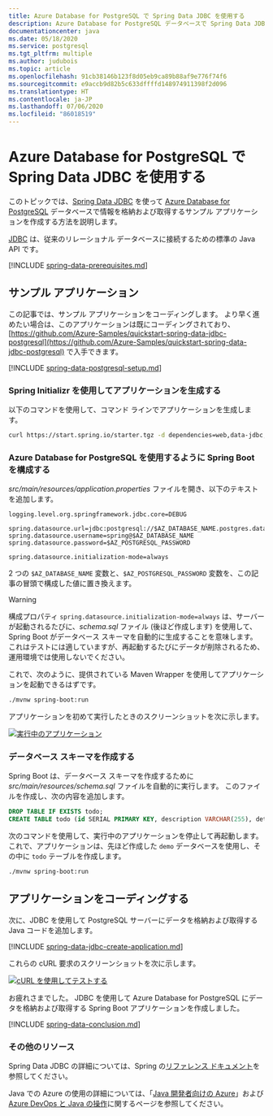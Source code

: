 ```yaml
---
title: Azure Database for PostgreSQL で Spring Data JDBC を使用する
description: Azure Database for PostgreSQL データベースで Spring Data JDBC を使用する方法を説明します。
documentationcenter: java
ms.date: 05/18/2020
ms.service: postgresql
ms.tgt_pltfrm: multiple
ms.author: judubois
ms.topic: article
ms.openlocfilehash: 91cb38146b123f8d05eb9ca89b88af9e776f74f6
ms.sourcegitcommit: e9accb9d82b5c633dffffd148974911398f2d096
ms.translationtype: HT
ms.contentlocale: ja-JP
ms.lasthandoff: 07/06/2020
ms.locfileid: "86018519"
---
```

# <a name="use-spring-data-jdbc-with-azure-database-for-postgresql"></a>Azure Database for PostgreSQL で Spring Data JDBC を使用する

このトピックでは、[Spring Data JDBC](https://spring.io/projects/spring-data-jdbc) を使って [Azure Database for PostgreSQL](/azure/postgresql/) データベースで情報を格納および取得するサンプル アプリケーションを作成する方法を説明します。

[JDBC](https://en.wikipedia.org/wiki/Java_Database_Connectivity) は、従来のリレーショナル データベースに接続するための標準の Java API です。

[!INCLUDE [spring-data-prerequisites.md](includes/spring-data-prerequisites.md)]

## <a name="sample-application"></a>サンプル アプリケーション

この記事では、サンプル アプリケーションをコーディングします。 より早く進めたい場合は、このアプリケーションは既にコーディングされており、[https://github.com/Azure-Samples/quickstart-spring-data-jdbc-postgresql](https://github.com/Azure-Samples/quickstart-spring-data-jdbc-postgresql) で入手できます。

[!INCLUDE [spring-data-postgresql-setup.md](includes/spring-data-postgresql-setup.md)]

### <a name="generate-the-application-by-using-spring-initializr"></a>Spring Initializr を使用してアプリケーションを生成する

以下のコマンドを使用して、コマンド ラインでアプリケーションを生成します。

```bash
curl https://start.spring.io/starter.tgz -d dependencies=web,data-jdbc,postgresql -d baseDir=azure-database-workshop -d bootVersion=2.3.1.RELEASE -d javaVersion=8 | tar -xzvf -
```

### <a name="configure-spring-boot-to-use-azure-database-for-postgresql"></a>Azure Database for PostgreSQL を使用するように Spring Boot を構成する

*src/main/resources/application.properties* ファイルを開き、以下のテキストを追加します。

```properties
logging.level.org.springframework.jdbc.core=DEBUG

spring.datasource.url=jdbc:postgresql://$AZ_DATABASE_NAME.postgres.database.azure.com:5432/demo
spring.datasource.username=spring@$AZ_DATABASE_NAME
spring.datasource.password=$AZ_POSTGRESQL_PASSWORD

spring.datasource.initialization-mode=always
```

2 つの `$AZ_DATABASE_NAME` 変数と、`$AZ_POSTGRESQL_PASSWORD` 変数を、この記事の冒頭で構成した値に置き換えます。

> [!WARNING]
> 構成プロパティ `spring.datasource.initialization-mode=always` は、サーバーが起動されるたびに、*schema.sql* ファイル (後ほど作成します) を使用して、Spring Boot がデータベース スキーマを自動的に生成することを意味します。 これはテストには適していますが、再起動するたびにデータが削除されるため、運用環境では使用しないでください。

これで、次のように、提供されている Maven Wrapper を使用してアプリケーションを起動できるはずです。

```bash
./mvnw spring-boot:run
```

アプリケーションを初めて実行したときのスクリーンショットを次に示します。

[![実行中のアプリケーション](media/configure-spring-data-jdbc-with-azure-postgresql/create-postgresql-01.png)](media/configure-spring-data-jdbc-with-azure-postgresql/create-postgresql-01.png#lightbox)

### <a name="create-the-database-schema"></a>データベース スキーマを作成する

Spring Boot は、データベース スキーマを作成するために *src/main/resources/schema.sql* ファイルを自動的に実行します。 このファイルを作成し、次の内容を追加します。

```sql
DROP TABLE IF EXISTS todo;
CREATE TABLE todo (id SERIAL PRIMARY KEY, description VARCHAR(255), details VARCHAR(4096), done BOOLEAN);
```

次のコマンドを使用して、実行中のアプリケーションを停止して再起動します。 これで、アプリケーションは、先ほど作成した `demo` データベースを使用し、その中に `todo` テーブルを作成します。

```bash
./mvnw spring-boot:run
```

## <a name="code-the-application"></a>アプリケーションをコーディングする

次に、JDBC を使用して PostgreSQL サーバーにデータを格納および取得する Java コードを追加します。

[!INCLUDE [spring-data-jdbc-create-application.md](includes/spring-data-jdbc-create-application.md)]

これらの cURL 要求のスクリーンショットを次に示します。

[![cURL を使用してテストする](media/configure-spring-data-jdbc-with-azure-postgresql/create-postgresql-02.png)](media/configure-spring-data-jdbc-with-azure-postgresql/create-postgresql-02.png#lightbox)

お疲れさまでした。 JDBC を使用して Azure Database for PostgreSQL にデータを格納および取得する Spring Boot アプリケーションを作成しました。

[!INCLUDE [spring-data-conclusion.md](includes/spring-data-conclusion.md)]

### <a name="additional-resources"></a>その他のリソース

Spring Data JDBC の詳細については、Spring の[リファレンス ドキュメント](https://docs.spring.io/spring-data/jdbc/docs/current/reference/html/#reference)を参照してください。

Java での Azure の使用の詳細については、「[Java 開発者向けの Azure](/azure/developer/java/)」および [Azure DevOps と Java の操作](/azure/devops/)に関するページを参照してください。
